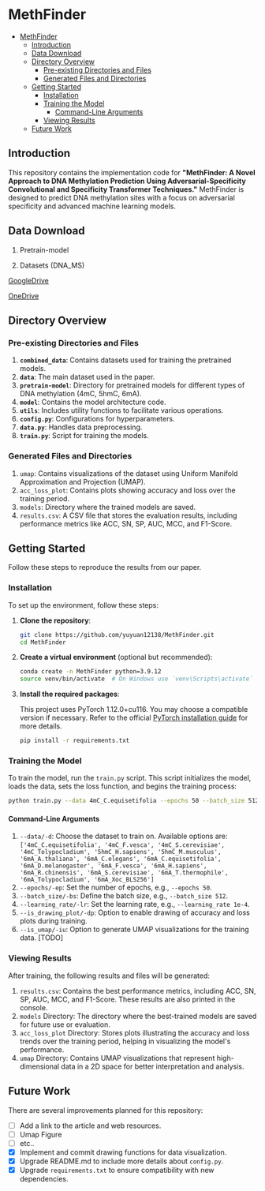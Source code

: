 # MethFinder

- [MethFinder](#methfinder)
  - [Introduction](#introduction)
  - [Data Download](#data-download)
  - [Directory Overview](#directory-overview)
    - [Pre-existing Directories and Files](#pre-existing-directories-and-files)
    - [Generated Files and Directories](#generated-files-and-directories)
  - [Getting Started](#getting-started)
    - [Installation](#installation)
    - [Training the Model](#training-the-model)
      - [Command-Line Arguments](#command-line-arguments)
    - [Viewing Results](#viewing-results)
  - [Future Work](#future-work)

## Introduction

This repository contains the implementation code for **"MethFinder: A Novel Approach to DNA Methylation Prediction Using Adversarial-Specificity Convolutional and Specificity Transformer Techniques."** MethFinder is designed to predict DNA methylation sites with a focus on adversarial specificity and advanced machine learning models.

## Data Download

1. Pretrain-model

2. Datasets (DNA_MS)

[GoogleDrive](https://drive.google.com/drive/folders/1iGMdv6_sSfrDiHYAPDu9SBdGLs3YBpBZ?usp=sharing)

[OneDrive](https://1drv.ms/f/c/3db3e2efc56d17d0/Er64Vx0MreJOizPrYgw3J8IBX78Pa630iowxxcpmWsOffA?e=qmDGkP)

## Directory Overview

### Pre-existing Directories and Files

1. **`combined_data`**: Contains datasets used for training the pretrained models.
2. **`data`**: The main dataset used in the paper.
3. **`pretrain-model`**: Directory for pretrained models for different types of DNA methylation (4mC, 5hmC, 6mA).
4. **`model`**: Contains the model architecture code.
5. **`utils`**: Includes utility functions to facilitate various operations.
6. **`config.py`**: Configurations for hyperparameters.
7. **`data.py`**: Handles data preprocessing.
8. **`train.py`**: Script for training the models.

### Generated Files and Directories

1. `umap`: Contains visualizations of the dataset using Uniform Manifold Approximation and Projection (UMAP).
2. `acc_loss_plot`: Contains plots showing accuracy and loss over the training period.
3. `models`: Directory where the trained models are saved.
4. `results.csv`: A CSV file that stores the evaluation results, including performance metrics like ACC, SN, SP, AUC, MCC, and F1-Score.

## Getting Started

Follow these steps to reproduce the results from our paper.

### Installation

To set up the environment, follow these steps:

1. **Clone the repository**:

    ```bash
    git clone https://github.com/yuyuan12138/MethFinder.git
    cd MethFinder
    ```

2. **Create a virtual environment** (optional but recommended):

    ```bash
    conda create -n MethFinder python=3.9.12
    source venv/bin/activate  # On Windows use `venv\Scripts\activate`
    ```

3. **Install the required packages**:

   This project uses PyTorch 1.12.0+cu116. You may choose a compatible version if necessary. Refer to the official [PyTorch installation guide](https://pytorch.org/get-started/locally/) for more details.

    ```bash
    pip install -r requirements.txt
    ```

### Training the Model

To train the model, run the `train.py` script. This script initializes the model, loads the data, sets the loss function, and begins the training process:

```bash
python train.py --data 4mC_C.equisetifolia --epochs 50 --batch_size 512 --learning_rate 1e-4 --is_drawing_plot --is_umap
```

#### Command-Line Arguments

1. `--data/-d`: Choose the dataset to train on. Available options are: `['4mC_C.equisetifolia', '4mC_F.vesca', '4mC_S.cerevisiae', '4mC_Tolypocladium', '5hmC_H.sapiens', '5hmC_M.musculus', '6mA_A.thaliana', '6mA_C.elegans', '6mA_C.equisetifolia', '6mA_D.melanogaster', '6mA_F.vesca', '6mA_H.sapiens', '6mA_R.chinensis', '6mA_S.cerevisiae', '6mA_T.thermophile', '6mA_Tolypocladium', '6mA_Xoc_BLS256']`
2. `--epochs/-ep`: Set the number of epochs, e.g., `--epochs 50`.
3. `--batch_size/-bs`: Define the batch size, e.g., `--batch_size 512`.
4. `--learning_rate/-lr`: Set the learning rate, e.g., `--learning_rate 1e-4`.
5. `--is_drawing_plot/-dp`: Option to enable drawing of accuracy and loss plots during training.
6. `--is_umap/-iu`: Option to generate UMAP visualizations for the training data. [TODO]

### Viewing Results

After training, the following results and files will be generated:

1. `results.csv`: Contains the best performance metrics, including ACC, SN, SP, AUC, MCC, and F1-Score. These results are also printed in the console.
2. `models` Directory: The directory where the best-trained models are saved for future use or evaluation.
3. `acc_loss_plot` Directory: Stores plots illustrating the accuracy and loss trends over the training period, helping in visualizing the model's performance.
4. `umap` Directory: Contains UMAP visualizations that represent high-dimensional data in a 2D space for better interpretation and analysis.

## Future Work

There are several improvements planned for this repository:

- [ ] Add a link to the article and web resources.
- [ ] Umap Figure
- [ ] etc..
- [x] Implement and commit drawing functions for data visualization.
- [x] Upgrade README.md to include more details about `config.py`.
- [x] Upgrade `requirements.txt` to ensure compatibility with new dependencies.
